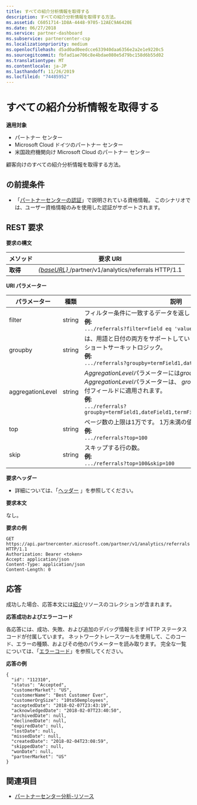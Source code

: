 ```yaml
---
title: すべての紹介分析情報を取得する
description: すべての紹介分析情報を取得する方法。
ms.assetid: C6051714-1D8A-4448-9705-12AEC9A6420E
ms.date: 06/27/2018
ms.service: partner-dashboard
ms.subservice: partnercenter-csp
ms.localizationpriority: medium
ms.openlocfilehash: d5ad0ad0eedcce633940daa6356e2a2e1e9220c5
ms.sourcegitcommit: fbfad1ae706c8e4bdae080e5d79bc158d6b55d02
ms.translationtype: MT
ms.contentlocale: ja-JP
ms.lasthandoff: 11/26/2019
ms.locfileid: "74485952"
---
```

# <a name="get-all-referrals-analytics-information"></a>すべての紹介分析情報を取得する

**適用対象**

- パートナー センター
- Microsoft Cloud ドイツのパートナー センター
- 米国政府機関向け Microsoft Cloud のパートナー センター


顧客向けのすべての紹介分析情報を取得する方法。 

## <a name="span-idprerequisitesspan-idprerequisitesspan-idprerequisitesprerequisites"></a><span id="Prerequisites"/><span id="prerequisites"/><span id="PREREQUISITES"/>の前提条件


- 「[パートナーセンターの認証](partner-center-authentication.md)」で説明されている資格情報。 このシナリオでは、ユーザー資格情報のみを使用した認証がサポートされます。 

## <a name="span-idrequestspan-idrequestspan-idrequestrest-request"></a><span id="Request"/><span id="request"/><span id="REQUEST"/>REST 要求


**要求の構文**

| メソッド  | 要求 URI |
|---------|-------------|
| **取得** | [ *\{baseURL\}* ](partner-center-rest-urls.md)/partner/v1/analytics/referrals HTTP/1.1 |
 

**URI パラメーター**

| パラメーター | 種類 | 説明 |
|-----------|------|-------------|
| filter | string | フィルター条件に一致するデータを返します。</br> **例:**</br>  `.../referrals?filter=field eq 'value'` |
| groupby | string |    は、用語と日付の両方をサポートしています。 バケット数を制限するショートサーキットロジック。</br> **例:**</br>  `.../referrals?groupby=termField1,dateField1,termField2` |
| aggregationLevel | string |   *AggregationLevel*パラメーターには*groupby*が必要です。 *AggregationLevel*パラメーターは、 *groupby*に存在するすべての日付フィールドに適用されます。</br> **例:**</br> `.../referrals?groupby=termField1,dateField1,termField2&aggregationLevel=day` |
| top | string | ページ数の上限は1万です。 1万未満の値を取得します。</br> **例:**</br> `.../referrals?top=100`</br> |
| skip | string |   スキップする行の数。</br> **例:**</br>  `.../referrals?top=100&skip=100` |

  
**要求ヘッダー**

- 詳細については、「[ヘッダー](headers.md) 」を参照してください。

**要求本文**

なし。

**要求の例**

```http
GET https://api.partnercenter.microsoft.com/partner/v1/analytics/referrals HTTP/1.1
Authorization: Bearer <token>
Accept: application/json
Content-Type: application/json
Content-Length: 0
```

## <a name="span-idresponsespan-idresponsespan-idresponseresponse"></a><span id="Response"/><span id="response"/><span id="RESPONSE"/>応答


成功した場合、応答本文には[紹介](partner-center-analytics-resources.md#referrals)リソースのコレクションが含まれます。

**応答成功およびエラーコード**

各応答には、成功、失敗、および追加のデバッグ情報を示す HTTP ステータスコードが付属しています。 ネットワークトレースツールを使用して、このコード、エラーの種類、およびその他のパラメーターを読み取ります。 完全な一覧については、「[エラーコード](error-codes.md)」を参照してください。

**応答の例**

```http
{
  "id": "112310",
  "status": "Accepted",
  "customerMarket": "US",
  "customerName": "Best Customer Ever",
  "customerOrgSize": "10to50employees",
  "acceptedDate": "2018-02-07T23:43:19",
  "acknowledgedDate": "2018-02-07T23:40:50",
  "archivedDate": null,
  "declinedDate": null,
  "expiredDate": null,
  "lostDate": null,
  "missedDate": null,
  "createdDate": "2018-02-04T23:08:59",
  "skippedDate": null,
  "wonDate": null,
  "partnerMarket": "US"
}
```


## <a name="span-idsee_alsospan-idsee_alsospan-idsee_alsosee-also"></a><span id="See_Also"/><span id="see_also"/><span id="SEE_ALSO"/>関連項目
 - [パートナーセンター分析-リソース](partner-center-analytics-resources.md)
